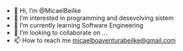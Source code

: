 - 👋 Hi, I’m @MicaelBeilke
- 👀 I’m interested in programming and desevolving sistem 
- 🌱 I’m currently learning Software Engineering
- 💞️ I’m looking to collaborate on ...
- 📫 How to reach me micaelboaventurabeilke@gmail.com

<!---
MicaelBeilke/MicaelBeilke is a ✨ special ✨ repository because its `README.md` (this file) appears on your GitHub profile.
You can click the Preview link to take a look at your changes.
--->
